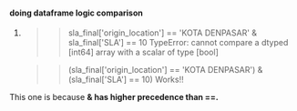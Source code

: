 #### doing dataframe logic comparison
1. 
    >>sla_final['origin_location'] == 'KOTA DENPASAR' & sla_final['SLA'] == 10
    TypeError: cannot compare a dtyped [int64] array with a scalar of type [bool]
	
	>>(sla_final['origin_location'] == 'KOTA DENPASAR') & (sla_final['SLA'] == 10)
	Works!!
	
This one is because **& has higher precedence than ==.**
